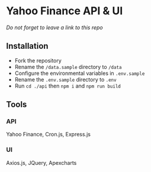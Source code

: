 # **Yahoo Finance API & UI**

<em>Do not forget to leave a link to this repo</em>

## **Installation**

<ul>
<li>Fork the repository</li>
<li>Rename the <code>/data.sample</code> directory to <code>/data</code></li>
<li>Configure the environmental variables in <code>.env.sample</code></li>
<li>Rename the <code>.env.sample</code> directory to <code>.env</code></li>
<li>Run <code>cd ./api</code> then <code>npm i</code> and <code>npm run build</code></li>
</ul>

## **Tools**

### **API**
Yahoo Finance, Cron.js, Express.js
### **UI**
Axios.js, JQuery, Apexcharts